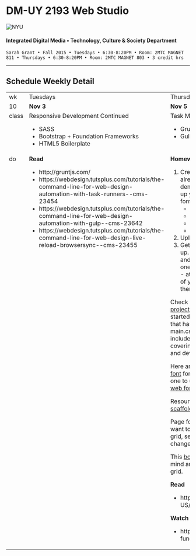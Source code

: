 # DM-UY 2193 Web Studio

![NYU](http://ws2.polishedsolid.com/de/nyu_soe_logo.png)
#### Integrated Digital Media • Technology, Culture & Society Department

    Sarah Grant • Fall 2015 • Tuesdays • 6:30-8:20PM • Room: 2MTC MAGNET 811 • Thursdays • 6:30-8:20PM • Room: 2MTC MAGNET 803 • 3 credit hrs

---

## Schedule Weekly Detail

<table>
<tr>
<td>wk</td>
<td>Tuesdays</td>
<td>Thursdays</td>
</tr>
<tr>
        <td valign="top" width="4%">10</td>
        <td valign="top" width="48%"><strong>Nov 3</strong></td>
        <td valign="top" width="48%"><strong>Nov 5</strong></td>
    </tr>
 <tr>
        <td valign="top">class</td>
        <td valign="top">
            Responsive Development Continued
            <ul>
                <li>SASS</li>
                <li>Bootstrap + Foundation Frameworks</li>
                <li>HTML5 Boilerplate</li>
            </ul>
        </td>
        <td valign="top">
            Task Managers
            <ul>
                <li>Grunt</li>
                <li>Gulp</li>
            </ul>
        </td>
</tr>
<tr>
        <td valign="top">do</td>
        <td valign="top">
            <strong>Read</strong>
            <ul>
                <li>http://gruntjs.com/</li>
                <li>https://webdesign.tutsplus.com/tutorials/the-command-line-for-web-design-automation-with-task-runners--cms-23454</li>
                <li>https://webdesign.tutsplus.com/tutorials/the-command-line-for-web-design-automation-with-gulp--cms-23642</li>
                <li>https://webdesign.tutsplus.com/tutorials/the-command-line-for-web-design-live-reload-browsersync--cms-23455</li>
            </ul>
        </td>
        <td valign="top">
            <strong>Homework due Tuesday 11/10</strong>
            <ol>
                <li>Create a project structure if you haven't already. Either use the one from the class demo, download one from initializr.com, or set up your own. Make sure it at least has this format:
                    <ul>
                        <li>css/</li>
                        <li>img/</li>
                        <li>index.html</li>
                        <li>js/</li>
                    </ul>
                </li>
                <li>Upload this folder into your github repository</li>
                <li>Get your index.html file and main.css file set up. Build out the
basic structure of your site and write your CSS for this page. If you
have a one page site, then build as much as you can - at least header,
nav, footer, and one section of your body.  If you have a multi-page
site, then build out the home page at minimum.</li>
            </ol>
            <p>Check out the sample <a href="https://github.com/IDMNYU/web-studio-FA15/tree/master/class_exercises/h5bp-bootstrap">html5 boilerplate bootstrap
project</a> I uploaded in the repo to help you get started. You will especially want the
'css' folder, that has all the bootstrap files in it plus the main.css
file where you will write your style that includes all the media queries
at the bottom for covering an array of standard screen dimensions and
devices.</p>
<p>Here are two pages that can help you <a href="https://www.typewolf.com/top-10-body-text-fonts" target="_blank">pick a body font</a> for your site if you are having trouble finding one to use other than helvetica and <a href="https://www.typewolf.com/resources" target="_blank">resources for web fonts</a>.</p>
<p>Resource for downloading your own <a href="http://www.initializr.com/" target="_blank">project scaffolding</a> if you want.</p>
<p>Page for <a href="http://getbootstrap.com/customize/" target="_blank">customizing your bootstrap build</a> (if you want to change the number of columns in the grid, search down the page for @grid-columns,
change the number, and then download the file.)</p>
<p>This <a href="http://getbootstrap.com/examples/grid/" target="_blank">bootstrap sample file</a> will help you get your mind around how to use columns in the bootstrap grid.</p>
            <strong>Read</strong>
            <ul>
                <li>https://developer.mozilla.org/en-US/docs/Web/JavaScript/Guide/Introduction</li>
            </ul>
            <strong>Watch</strong>
            <ul>
                <li>https://code.tutsplus.com/courses/javascript-fundamentals</li>
            </ul>
        </td>
</tr>
</table>